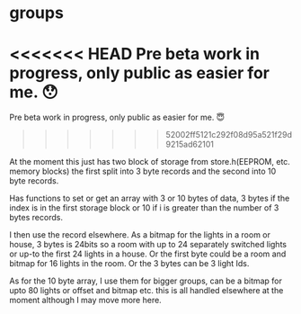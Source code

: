 # groups


<<<<<<< HEAD
Pre beta work in progress, only public as easier for me. :hushed:
=======
Pre beta work in progress, only public as easier for me. :innocent:
>>>>>>> 52002ff5121c292f08d95a521f29d9215ad62101

At the moment this just has two block of storage from store.h(EEPROM, etc. memory blocks) the first split into 3 byte records and the second into 10 byte records.

Has functions to set or get an array with 3 or 10 bytes of data, 3 bytes if the index is in the first storage block or 10 if i is greater than the number of 3 bytes records.

I then use the record elsewhere. As a bitmap for the lights in a room or house, 3 bytes is 24bits so a room with up to 24 separately switched lights or up-to the first 24 lights in a house. Or the first byte could be a room and bitmap for 16 lights in the room. Or the 3 bytes can be 3 light Ids.

As for the 10 byte array, I use them for bigger groups, can be a bitmap for upto 80 lights or offset and bitmap etc. this is all handled elsewhere at the moment although I may move more here. 
